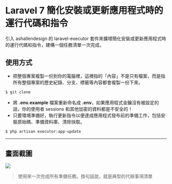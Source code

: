 # Laravel 7 簡化安裝或更新應用程式時的運行代碼和指令

引入 ashallendesign 的 laravel-executor 套件來擴增簡化安裝或更新應用程式時的運行代碼和指令，建構一個任務清單一次完成。

## 使用方式
- 把整個專案複製一份到你的電腦裡，這裡指的「內容」不是只有檔案，而是指所有整個專案的歷史紀錄、分支、標籤等內容都會複製一份下來。
```sh
$ git clone
```
- 將 __.env.example__ 檔案重新命名成 __.env__，如果應用程式金鑰沒有被設定的話，你的使用者 sessions 和其他加密的資料都是不安全的！
- 只要環境準備好，執行更新指令以便達成應用程式發布前的準備工作，包括安裝原始碼、準備資料庫、清除快取。
```sh
$ php artisan executor:app-update
```
----

## 畫面截圖
![](https://i.imgur.com/Z8rqMJ9.png)
> 使用來一次完成所有準備任務。換句話說，就是典型的代辦事項清單